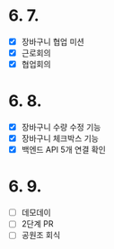 # 6. 7.

- [x] 장바구니 협업 미션
- [x] 근로회의
- [x] 협업회의

# 6. 8.

- [x] 장바구니 수량 수정 기능
- [x] 장바구니 체크박스 기능
- [x] 백엔드 API 5개 연결 확인

# 6. 9.

- [ ] 데모데이
- [ ] 2단계 PR 
- [ ] 공원조 회식
